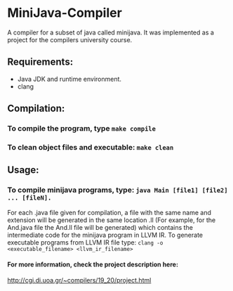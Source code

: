 # MiniJava-Compiler
A compiler for a subset of java called minijava. It was implemented as a project for the compilers university course.

## Requirements:
- Java JDK and runtime environment.
- clang

## Compilation:
### To compile the program, type `make compile`
### To clean object files and executable: `make clean`

## Usage: 
### To compile minijava programs, type: `java Main [file1] [file2] ... [fileN].`
For each .java file given for compilation, a file with the same name and extension will be generated in the same location .ll 
(For example, for the And.java file the And.ll file will be generated) which contains the intermediate code for the minijava program in LLVM IR. To generate executable programs from LLVM IR file type: `clang -o <executable_filename> <llvm_ir_filename>`

#### For more information, check the project description here: 
http://cgi.di.uoa.gr/~compilers/19_20/project.html

